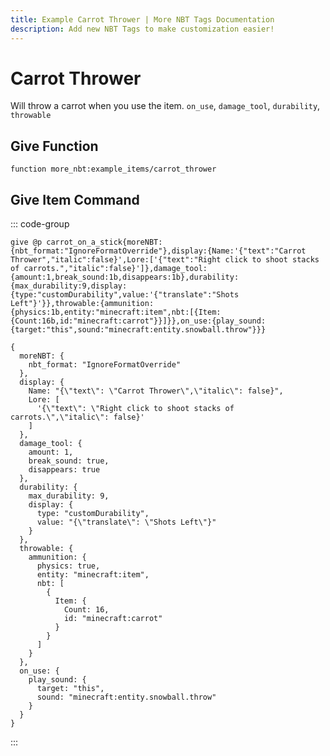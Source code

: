 ```yaml
---
title: Example Carrot Thrower | More NBT Tags Documentation
description: Add new NBT Tags to make customization easier!
---
```


# Carrot Thrower

Will throw a carrot when you use the item. `on_use`, `damage_tool`, `durability`, `throwable`

## Give Function

```mcfunction
function more_nbt:example_items/carrot_thrower
```

## Give Item Command

::: code-group

```mcfunction [mcfunction]
give @p carrot_on_a_stick{moreNBT:{nbt_format:"IgnoreFormatOverride"},display:{Name:'{"text":"Carrot Thrower","italic":false}',Lore:['{"text":"Right click to shoot stacks of carrots.","italic":false}']},damage_tool:{amount:1,break_sound:1b,disappears:1b},durability:{max_durability:9,display:{type:"customDurability",value:'{"translate":"Shots Left"}'}},throwable:{ammunition:{physics:1b,entity:"minecraft:item",nbt:[{Item:{Count:16b,id:"minecraft:carrot"}}]}},on_use:{play_sound:{target:"this",sound:"minecraft:entity.snowball.throw"}}}
```

```snbt [snbt]
{
  moreNBT: {
    nbt_format: "IgnoreFormatOverride"
  },
  display: {
    Name: "{\"text\": \"Carrot Thrower\",\"italic\": false}",
    Lore: [
      '{\"text\": \"Right click to shoot stacks of carrots.\",\"italic\": false}'
    ]
  },
  damage_tool: {
    amount: 1,
    break_sound: true,
    disappears: true
  },
  durability: {
    max_durability: 9,
    display: {
      type: "customDurability",
      value: "{\"translate\": \"Shots Left\"}"
    }
  },
  throwable: {
    ammunition: {
      physics: true,
      entity: "minecraft:item",
      nbt: [
        {
          Item: {
            Count: 16,
            id: "minecraft:carrot"
          }
        }
      ]
    }
  },
  on_use: {
    play_sound: {
      target: "this",
      sound: "minecraft:entity.snowball.throw"
    }
  }
}
```

:::
